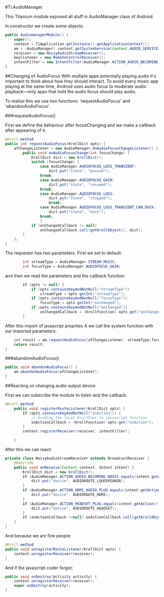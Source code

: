 #Ti.AudioManager

This Titanium module exposed all stuff in AudioManager class of Android.

In constructor we create some objects:
```java
public AudiomanagerModule() {
	super();
	context = TiApplication.getInstance().getApplicationContext();
	am = (AudioManager) context.getSystemService(Context.AUDIO_SERVICE);
	receiver = new NoisyAudioStreamReceiver();
	keylistener = new RemoteControlReceiver();
	intentFilter = new IntentFilter(AudioManager.ACTION_AUDIO_BECOMING_NOISY);
}
```

##Changing of AudioFocus
With multiple apps potentially playing audio it's important to think about how they should interact. To avoid every music app playing at the same time, Android uses audio focus to moderate audio playback—only apps that hold the audio focus should play audio.

To realize this we use two functions: 'requestAudioFocus' and 'abandonAudioFocus'.

###requestAudioFocus()

First we define the behaviour after focusChanging and we make a callback after appearing of it:
```java
@Kroll.method
public int requestAudioFocus(KrollDict opts) {
	afChangeListener = new AudioManager.OnAudioFocusChangeListener() {
		public void onAudioFocusChange(int focusChange) {
			KrollDict dict = new KrollDict();
			switch (focusChange) {
				case AudioManager.AUDIOFOCUS_LOSS_TRANSIENT:
					dict.put("state", "paused");
				break;
				case AudioManager.AUDIOFOCUS_GAIN:
					dict.put("state", "resumed");
				break;
				case AudioManager.AUDIOFOCUS_LOSS:
					dict.put("state", "stopped");
					break;
				case AudioManager.AUDIOFOCUS_LOSS_TRANSIENT_CAN_DUCK:
					dict.put("state", "duck");
				break;
				}
			if (onChangedCallback != null)
				onChangedCallback.call(getKrollObject(), dict);
		}
	};
}	
```
The requester has two parameters. First we set to default:
```java
		int streamType = AudioManager.STREAM_MUSIC;
		int focusType = AudioManager.AUDIOFOCUS_GAIN;
```
and then we read the parameters and the callback function:
```java
		if (opts != null) {
			if (opts.containsKeyAndNotNull("streamType"))
				streamType = opts.getInt("streamType");
			if (opts.containsKeyAndNotNull("focusType"))
				focusType = opts.getInt("onchanged");
			if (opts.containsKeyAndNotNull("onChanged"))
				onChangedCallback = (KrollFunction) opts.get("onChanged");
		}
```
After this import of javascript proprties A we call the system function with our imported parameters:
```java
	int result = am.requestAudioFocus(afChangeListener, streamType,focusType);
	return result;
}
```
###abandomAudioFocus()

```java
public void abandonAudioFocus() {
	am.abandonAudioFocus(afChangeListener);
}
```
##Reacting on changing audio output device

First we can subscribe the module to listen and the callback:
```java
@Kroll.method
	public void registerRouteListener(KrollDict opts) {
		if (opts.containsKeyAndNotNull("onAction")) {
			// binding the local KrollFunc to javascript function
			onActionCallback = (KrollFunction) opts.get("onAction");
		}
		context.registerReceiver(receiver, intentFilter);

	}
```
After this we can react:
```java
private class NoisyAudioStreamReceiver extends BroadcastReceiver {
	@Override
	public void onReceive(Context context, Intent intent) {
		KrollDict dict = new KrollDict();
		if (AudioManager.ACTION_AUDIO_BECOMING_NOISY.equals(intent.getAction())) {
			dict.put("device", AUDIOROUTE_LOUDSPEAKER);
		}
		if (AudioManager.ACTION_HDMI_AUDIO_PLUG.equals(intent.getAction())) {
			dict.put("device", AUDIOROUTE_HDMI);
		}
		if (AudioManager.ACTION_HEADSET_PLUG.equals(intent.getAction())) {
			dict.put("device", AUDIOROUTE_HEADSET);
		}
		if (onActionCallback !=null) onActionCallback.call(getKrollObject(), dict);
	}
}
````
And bevause we are fine people:
```java
@Kroll.method
public void unregisterRouteListener(KrollDict opts) {
	context.unregisterReceiver(receiver);
}
```	
And if the javascript coder forgot:
```java
public void onDestroy(Activity activity) {
	context.unregisterReceiver(receiver);
	super.onDestroy(activity);
}
```

